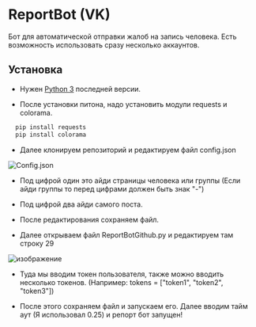 
# ReportBot (VK)

Бот для автоматической отправки жалоб на запись человека. Есть возможность использовать сразу несколько аккаунтов.


## Установка

 - Нужен [Python 3](https://www.python.org/downloads/) последней версии. 

 - После установки питона, надо установить модули requests и colorama.

```bash
  pip install requests
  pip install colorama
```

 - Далее клонируем репозиторий и редактируем файл config.json

![Config.json](https://user-images.githubusercontent.com/33353036/177775842-0053919f-837e-4898-818a-1378694c0d21.png)

 - Под цифрой один это айди страницы человека или группы (Если айди группы то перед цифрами должен быть знак "-")

 - Под цифрой два айди самого поста.

 - После редактирования сохраняем файл.

 - Далее открываем файл ReportBotGithub.py и редактируем там строку 29

 ![изображение](https://user-images.githubusercontent.com/33353036/177776514-931479ff-f176-4aee-b47f-d8e4332d9294.png)

 - Туда мы вводим токен пользователя, также можно вводить несколько токенов. (Например: tokens = ["token1", "token2", "token3"])

 - После этого сохраняем файл и запускаем его. Далее вводим тайм аут (Я использовал 0.25) и репорт бот запущен!
